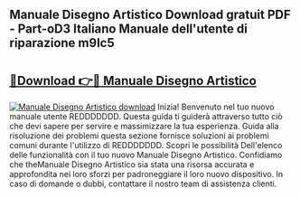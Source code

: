 ## Manuale Disegno Artistico Download gratuit PDF - Part-oD3 Italiano Manuale dell'utente di riparazione m9Ic5

# <h2><a href="http://dfg4k22.blite.top/?on=Manuale+Disegno+Artistico">🔗Download 👉🔴 Manuale Disegno Artistico</a></h2>

[![Manuale Disegno Artistico download](https://i.imgur.com/lujVjoI.png)](http://dfg4k22.blite.top/?on=Manuale+Disegno+Artistico)
Inizia! Benvenuto nel tuo nuovo manuale utente REDDDDDDD. Questa guida ti guiderà attraverso tutto ciò che devi sapere per servire e massimizzare la tua esperienza. Guida alla risoluzione dei problemi questa sezione fornisce soluzioni ai problemi comuni durante l'utilizzo di REDDDDDDD. Scopri le possibilità Dell'elenco delle funzionalità con il tuo nuovo Manuale Disegno Artistico. Confidiamo che theManuale Disegno Artistico sia stata una risorsa accurata e approfondita nei loro sforzi per padroneggiare il loro nuovo dispositivo. In caso di domande o dubbi, contattare il nostro team di assistenza clienti.
